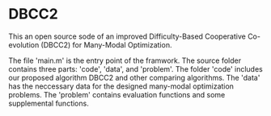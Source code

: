 # DBCC2
This an open source sode of an improved Difficulty-Based Cooperative Co-evolution (DBCC2) for Many-Modal Optimization.

The file 'main.m' is the entry point of the framwork. The source folder contains three parts: 'code', 'data', and 'problem'. The folder 'code' includes our proposed algorithm DBCC2 and other comparing algorithms. The 'data' has the neccessary data for the designed many-modal optimization problems. The 'problem' contains evaluation functions and some supplemental functions.

